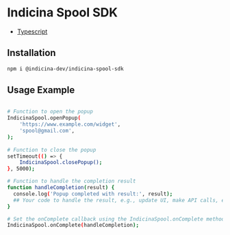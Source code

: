 # Indicina Spool SDK

- [Typescript](https://www.typescriptlang.org/)

## Installation

``````bash
npm i @indicina-dev/indicina-spool-sdk
``````

## Usage Example

``````bash

# Function to open the popup
IndicinaSpool.openPopup(
    'https://www.example.com/widget',
    'spool@gmail.com',
);
  
# Function to close the popup
setTimeout(() => {
    IndicinaSpool.closePopup();
}, 5000);

# Function to handle the completion result
function handleCompletion(result) {
  console.log('Popup completed with result:', result);
  ## Your code to handle the result, e.g., update UI, make API calls, etc.
}

# Set the onComplete callback using the IndicinaSpool.onComplete method
IndicinaSpool.onComplete(handleCompletion);
``````
